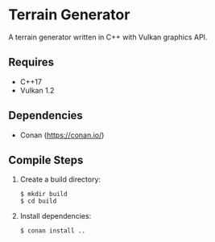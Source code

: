 # Terrain Generator

A terrain generator written in C++ with Vulkan graphics API.

## Requires
* C++17
* Vulkan 1.2

## Dependencies
* Conan (https://conan.io/)

## Compile Steps
1. Create a build directory:

    ```
    $ mkdir build
    $ cd build
    ```

2. Install dependencies:

    ```
    $ conan install ..
    ```
